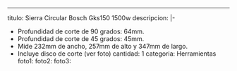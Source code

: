 ---
titulo: Sierra Circular Bosch Gks150 1500w
descripcion: |-
  - Profundidad de corte de 90 grados: 64mm.
  - Profundidad de corte de 45 grados: 45mm.
  - Mide 232mm de ancho, 257mm de alto y 347mm de largo.
  - Incluye disco de corte (ver foto)
cantidad: 1
categoria: Herramientas
foto1: 
foto2: 
foto3: 
